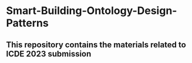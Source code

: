 # Smart-Building-Ontology-Design-Patterns
## This repository contains the materials related to ICDE 2023 submission
